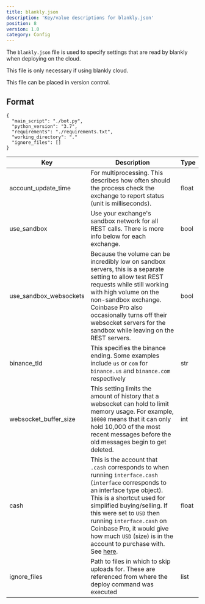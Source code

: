 ```yaml
---
title: blankly.json
description: 'Key/value descriptions for blankly.json'
position: 8
version: 1.0
category: Config
---
```


The `blankly.json` file is used to specify settings that are read by blankly when deploying on the cloud.

This file is only necessary if using blankly cloud.

This file can be placed in version control.

## Format

```json[blankly.json]
{
  "main_script": "./bot.py",
  "python_version": "3.7",
  "requirements": "./requirements.txt",
  "working_directory": "."
  "ignore_files": []
}
```

| Key                    | Description                                                  | Type  |
| ---------------------- | ------------------------------------------------------------ | ----- |
| account_update_time    | For multiprocessing. This describes how often should the process check the exchange to report status (unit is milliseconds). | float |
| use_sandbox            | Use your exchange's sandbox network for all REST calls. There is more info below for each exchange. | bool  |
| use_sandbox_websockets | Because the volume can be incredibly low on sandbox servers, this is a separate setting to allow test REST requests while still working with high volume on the non-sandbox exchange. Coinbase Pro also occasionally turns off their websocket servers for the sandbox while leaving on the REST servers. | bool  |
| binance_tld            | This specifies the binance ending. Some examples include `us` or `com` for `binance.us` and `binance.com` respectively | str   |
| websocket_buffer_size  | This setting limits the amount of history that a websocket can hold to limit memory usage. For example, `10000` means that it can only hold 10,000 of the most recent messages before the old messages begin to get deleted. | int   |
| cash                   | This is the account that `.cash` corresponds to when running `interface.cash` (`interface` corresponds to an interface type object). This is a shortcut used for simplified buying/selling. If this were set to `USD` then running `interface.cash` on Coinbase Pro, it would give how much `USD` (size) is in the account to purchase with. See [here](/core/exchange_interface#cash---dict). | float |
| ignore_files           | Path to files in which to skip uploads for. These are referenced from where the deploy command was executed | list  |